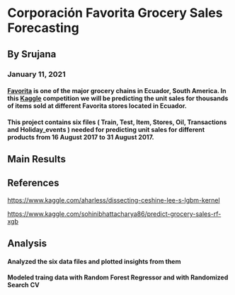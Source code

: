# Corporación Favorita Grocery Sales Forecasting
## By Srujana
### January 11, 2021

#### [Favorita](https://www.corporacionfavorita.com/en/) is one of the major grocery chains in Ecuador, South America. In this [Kaggle](https://www.kaggle.com/c/favorita-grocery-sales-forecasting/data) competition we will be predicting the unit sales for thousands of items sold at different Favorita stores located in Ecuador. 
#### This project contains six files ( Train, Test, Item, Stores, Oil, Transactions and Holiday_events ) needed for predicting unit sales for different products from 16 August 2017 to 31 August 2017. 

## Main Results



## References
https://www.kaggle.com/aharless/dissecting-ceshine-lee-s-lgbm-kernel 


https://www.kaggle.com/sohinibhattacharya86/predict-grocery-sales-rf-xgb  

## Analysis
#### Analyzed the six data files and plotted insights from them
#### Modeled traing data with Random Forest Regressor and with Randomized Search CV


